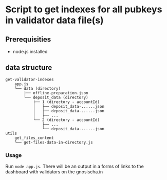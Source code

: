 # Script to get indexes for all pubkeys in validator data file(s)

## Prerequisities
- node.js installed

## data structure
```
get-validator-indexes
    app.js
    └── data (directory)
        ├── offline-preparation.json
        └── deposit_data (directory)
            ├── 1 (directory - accountId)
            │   ├── deposit_data-......json
            │   ├── deposit_data-......json
            │   ├── ...
            └── 2 (directory - accountId)
                ├── ...
                └── deposit_data-......json
utils
    get_files_content
    └── get-files-data-in-directory.js
```
### Usage
Run `node app.js`.
There will be an output in a forms of links to the dashboard with validators on the gnosischa.in